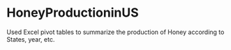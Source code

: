 # HoneyProductioninUS
Used Excel pivot tables to summarize the production of Honey according to States, year, etc.
